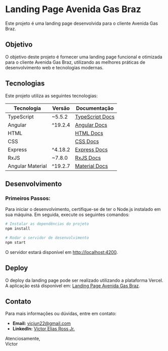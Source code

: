 # Landing Page Avenida Gas Braz

Este projeto é uma landing page desenvolvida para o cliente Avenida Gas Braz.

## Objetivo

O objetivo deste projeto é fornecer uma landing page funcional e otimizada para o cliente Avenida Gas Braz, utilizando as melhores práticas de desenvolvimento web e tecnologias modernas.

## Tecnologias

Este projeto utiliza as seguintes tecnologias:

| Tecnologia   | Versão   | Documentação                                      |
|--------------|----------|---------------------------------------------------|
| TypeScript   | ~5.5.2   | [TypeScript Docs](https://www.typescriptlang.org/docs/) |
| Angular      | ^19.2.4  | [Angular Docs](https://angular.io/docs)           |
| HTML         |          | [HTML Docs](https://developer.mozilla.org/en-US/docs/Web/HTML) |
| CSS          |          | [CSS Docs](https://developer.mozilla.org/en-US/docs/Web/CSS) |
| Express      | ^4.18.2  | [Express Docs](https://expressjs.com/)            |
| RxJS         | ~7.8.0   | [RxJS Docs](https://rxjs.dev/)                    |
| Angular Material | ^19.2.7 | [Material Docs](https://material.angular.io/) |

## Desenvolvimento

### Primeiros Passos:

Para iniciar o desenvolvimento, certifique-se de ter o Node.js instalado em sua máquina. Em seguida, execute os seguintes comandos:

```bash
# Instalar as dependências do projeto
npm install

# Rodar o servidor de desenvolvimento
npm start
```

O servidor estará disponível em [http://localhost:4200](http://localhost:4200).

## Deploy

O deploy da landing page pode ser realizado utilizando a plataforma Vercel. A aplicação está disponível em: [Landing Page Avenida Gas Braz](https://landing-page-avenida-gas-braz.vercel.app).

## Contato

Para mais informações ou dúvidas, entre em contato:

- **Email:** vicjun22@gmail.com
- **LinkedIn:** [Victor Elias Ross Jr.](https://www.linkedin.com/in/victor-elias-ross-jr/)

Atenciosamente,  
Victor
